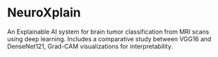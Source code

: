 # NeuroXplain
An Explainable AI system for brain tumor classification from MRI scans using deep learning. Includes a comparative study between VGG16 and DenseNet121, Grad-CAM visualizations for interpretability.
